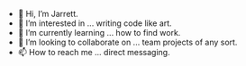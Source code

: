 - 👋 Hi, I’m Jarrett.
- 👀 I’m interested in ... writing code like art.
- 🌱 I’m currently learning ... how to find work.
- 💞️ I’m looking to collaborate on ... team projects of any sort.
- 📫 How to reach me ... direct messaging.

<!---
JRizzleTheRoyalCloutBearer/JRizzleTheRoyalCloutBearer is a ✨ special ✨ repository because its `README.md` (this file) appears on your GitHub profile.
You can click the Preview link to take a look at your changes.
--->
